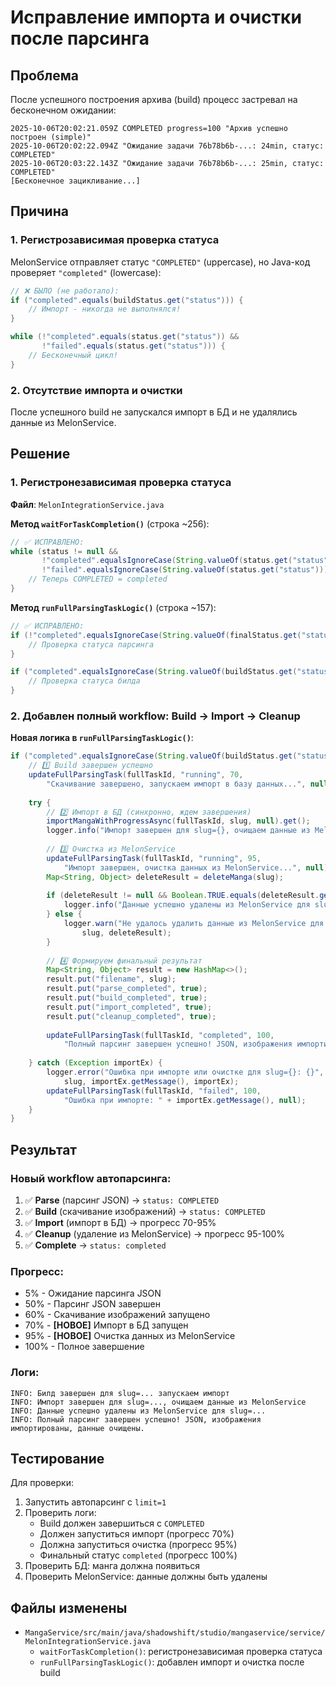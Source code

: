 # Исправление импорта и очистки после парсинга

## Проблема

После успешного построения архива (build) процесс застревал на бесконечном ожидании:

```
2025-10-06T20:02:21.059Z COMPLETED progress=100 "Архив успешно построен (simple)"
2025-10-06T20:02:22.094Z "Ожидание задачи 76b78b6b-...: 24min, статус: COMPLETED"
2025-10-06T20:03:22.143Z "Ожидание задачи 76b78b6b-...: 25min, статус: COMPLETED"
[Бесконечное зацикливание...]
```

## Причина

### 1. Регистрозависимая проверка статуса
MelonService отправляет статус `"COMPLETED"` (uppercase), но Java-код проверяет `"completed"` (lowercase):

```java
// ❌ БЫЛО (не работало):
if ("completed".equals(buildStatus.get("status"))) {
    // Импорт - никогда не выполнялся!
}

while (!"completed".equals(status.get("status")) && 
       !"failed".equals(status.get("status"))) {
    // Бесконечный цикл!
}
```

### 2. Отсутствие импорта и очистки
После успешного build не запускался импорт в БД и не удалялись данные из MelonService.

## Решение

### 1. Регистронезависимая проверка статуса

**Файл**: `MelonIntegrationService.java`

**Метод `waitForTaskCompletion()`** (строка ~256):
```java
// ✅ ИСПРАВЛЕНО:
while (status != null &&
       !"completed".equalsIgnoreCase(String.valueOf(status.get("status"))) &&
       !"failed".equalsIgnoreCase(String.valueOf(status.get("status")))) {
    // Теперь COMPLETED = completed
}
```

**Метод `runFullParsingTaskLogic()`** (строка ~157):
```java
// ✅ ИСПРАВЛЕНО:
if (!"completed".equalsIgnoreCase(String.valueOf(finalStatus.get("status")))) {
    // Проверка статуса парсинга
}

if ("completed".equalsIgnoreCase(String.valueOf(buildStatus.get("status")))) {
    // Проверка статуса билда
}
```

### 2. Добавлен полный workflow: Build → Import → Cleanup

**Новая логика в `runFullParsingTaskLogic()`**:

```java
if ("completed".equalsIgnoreCase(String.valueOf(buildStatus.get("status")))) {
    // 1️⃣ Build завершен успешно
    updateFullParsingTask(fullTaskId, "running", 70, 
        "Скачивание завершено, запускаем импорт в базу данных...", null);
    
    try {
        // 2️⃣ Импорт в БД (синхронно, ждем завершения)
        importMangaWithProgressAsync(fullTaskId, slug, null).get();
        logger.info("Импорт завершен для slug={}, очищаем данные из MelonService", slug);
        
        // 3️⃣ Очистка из MelonService
        updateFullParsingTask(fullTaskId, "running", 95, 
            "Импорт завершен, очистка данных из MelonService...", null);
        Map<String, Object> deleteResult = deleteManga(slug);
        
        if (deleteResult != null && Boolean.TRUE.equals(deleteResult.get("success"))) {
            logger.info("Данные успешно удалены из MelonService для slug={}", slug);
        } else {
            logger.warn("Не удалось удалить данные из MelonService для slug={}: {}", 
                slug, deleteResult);
        }
        
        // 4️⃣ Формируем финальный результат
        Map<String, Object> result = new HashMap<>();
        result.put("filename", slug);
        result.put("parse_completed", true);
        result.put("build_completed", true);
        result.put("import_completed", true);
        result.put("cleanup_completed", true);
        
        updateFullParsingTask(fullTaskId, "completed", 100,
            "Полный парсинг завершен успешно! JSON, изображения импортированы, данные очищены.", result);
            
    } catch (Exception importEx) {
        logger.error("Ошибка при импорте или очистке для slug={}: {}", 
            slug, importEx.getMessage(), importEx);
        updateFullParsingTask(fullTaskId, "failed", 100,
            "Ошибка при импорте: " + importEx.getMessage(), null);
    }
}
```

## Результат

### Новый workflow автопарсинга:

1. ✅ **Parse** (парсинг JSON) → `status: COMPLETED`
2. ✅ **Build** (скачивание изображений) → `status: COMPLETED`
3. ✅ **Import** (импорт в БД) → прогресс 70-95%
4. ✅ **Cleanup** (удаление из MelonService) → прогресс 95-100%
5. ✅ **Complete** → `status: completed`

### Прогресс:
- 5% - Ожидание парсинга JSON
- 50% - Парсинг JSON завершен
- 60% - Скачивание изображений запущено
- 70% - **[НОВОЕ]** Импорт в БД запущен
- 95% - **[НОВОЕ]** Очистка данных из MelonService
- 100% - Полное завершение

### Логи:
```
INFO: Билд завершен для slug=... запускаем импорт
INFO: Импорт завершен для slug=..., очищаем данные из MelonService
INFO: Данные успешно удалены из MelonService для slug=...
INFO: Полный парсинг завершен успешно! JSON, изображения импортированы, данные очищены.
```

## Тестирование

Для проверки:

1. Запустить автопарсинг с `limit=1`
2. Проверить логи:
   - Build должен завершиться с `COMPLETED`
   - Должен запуститься импорт (прогресс 70%)
   - Должна запуститься очистка (прогресс 95%)
   - Финальный статус `completed` (прогресс 100%)
3. Проверить БД: манга должна появиться
4. Проверить MelonService: данные должны быть удалены

## Файлы изменены

- `MangaService/src/main/java/shadowshift/studio/mangaservice/service/MelonIntegrationService.java`
  - `waitForTaskCompletion()`: регистронезависимая проверка статуса
  - `runFullParsingTaskLogic()`: добавлен импорт и очистка после build
